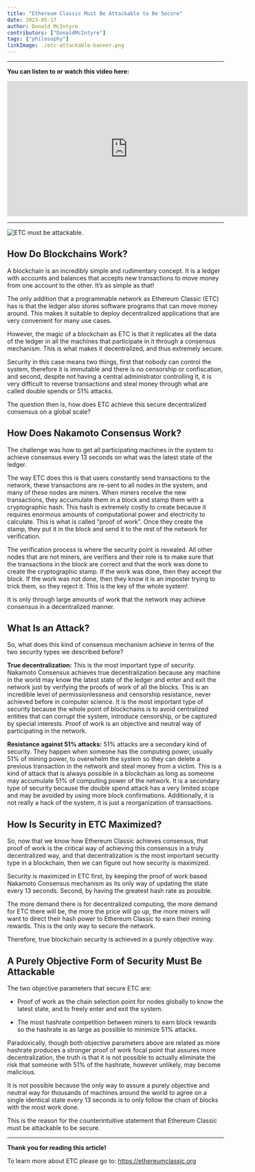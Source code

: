 ```yaml
---
title: "Ethereum Classic Must Be Attackable to Be Secure"
date: 2023-05-17
author: Donald McIntyre
contributors: ["DonaldMcIntyre"]
tags: ["philosophy"]
linkImage: ./etc-attackable-banner.png
---
```


---
**You can listen to or watch this video here:**

<iframe width="560" height="315" src="https://www.youtube.com/embed/GF8lxfsqdi0" title="YouTube video player" frameborder="0" allow="accelerometer; autoplay; clipboard-write; encrypted-media; gyroscope; picture-in-picture; web-share" allowfullscreen></iframe>

---

![ETC must be attackable.](!/etc-attackable-banner.png)

## How Do Blockchains Work?

A blockchain is an incredibly simple and rudimentary concept. It is a ledger with accounts and balances that accepts new transactions to move money from one account to the other. It’s as simple as that!

The only addition that a programmable network as Ethereum Classic (ETC) has is that the ledger also stores software programs that can move money around. This makes it suitable to deploy decentralized applications that are very convenient for many use cases.

However, the magic of a blockchain as ETC is that it replicates all the data of the ledger in all the machines that participate in it through a consensus mechanism. This is what makes it decentralized, and thus extremely secure.

Security in this case means two things, first that nobody can control the system, therefore it is immutable and there is no censorship or confiscation, and second, despite not having a central administrator controlling it, it is very difficult to reverse transactions and steal money through what are called double spends or 51% attacks.

The question then is, how does ETC achieve this secure decentralized consensus on a global scale?

## How Does Nakamoto Consensus Work?

The challenge was how to get all participating machines in the system to achieve consensus every 13 seconds on what was the latest state of the ledger.

The way ETC does this is that users constantly send transactions to the network, these transactions are re-sent to all nodes in the system, and many of these nodes are miners. When miners receive the new transactions, they accumulate them in a block and stamp them with a cryptographic hash. This hash is extremely costly to create because it requires enormous amounts of computational power and electricity to calculate. This is what is called “proof of work”. Once they create the stamp, they put it in the block and send it to the rest of the network for verification.

The verification process is where the security point is revealed. All other nodes that are not miners, are verifiers and their role is to make sure that the transactions in the block are correct and that the work was done to create the cryptographic stamp. If the work was done, then they accept the block. If the work was not done, then they know it is an imposter trying to trick them, so they reject it. This is the key of the whole system!

It is only through large amounts of work that the network may achieve consensus in a decentralized manner.

## What Is an Attack?

So, what does this kind of consensus mechanism achieve in terms of the two security types we described before?

**True decentralization:** This is the most important type of security. Nakamoto Consensus achieves true decentralization because any machine in the world may know the latest state of the ledger and enter and exit the network just by verifying the proofs of work of all the blocks. This is an incredible level of permissionlessness and censorship resistance, never achieved before in computer science. It is the most important type of security because the whole point of blockchains is to avoid centralized entities that can corrupt the system, introduce censorship, or be captured by special interests. Proof of work is an objective and neutral way of participating in the network.

**Resistance against 51% attacks:** 51% attacks are a secondary kind of security. They happen when someone has the computing power, usually 51% of mining power, to overwhelm the system so they can delete a previous transaction in the network and steal money from a victim. This is a kind of attack that is always possible in a blockchain as long as someone may accumulate 51% of computing power of the network. It is a secondary type of security because the double spend attack has a very limited scope and may be avoided by using more block confirmations. Additionally, it is not really a hack of the system, it is just a reorganization of transactions.

## How Is Security in ETC Maximized?

So, now that we know how Ethereum Classic achieves consensus, that proof of work is the critical way of achieving this consensus in a truly decentralized way, and that decentralization is the most important security type in a blockchain, then we can figure out how security is maximized.

Security is maximized in ETC first, by keeping the proof of work based Nakamoto Consensus mechanism as its only way of updating the state every 13 seconds. Second, by having the greatest hash rate as possible. 

The more demand there is for decentralized computing, the more demand for ETC there will be, the more the price will go up, the more miners will want to direct their hash power to Ethereum Classic to earn their mining rewards. This is the only way to secure the network.

Therefore, true blockchain security is achieved in a purely objective way.

## A Purely Objective Form of Security Must Be Attackable

The two objective parameters that secure ETC are:

- Proof of work as the chain selection point for nodes globally to know the latest state, and to freely enter and exit the system.

- The most hashrate competition between miners to earn block rewards so the hashrate is as large as possible to minimize 51% attacks.

Paradoxically, though both objective parameters above are related as more hashrate produces a stronger proof of work focal point that assures more decentralization, the truth is that it is not possible to actually eliminate the risk that someone with 51% of the hashrate, however unlikely, may become malicious.

It is not possible because the only way to assure a purely objective and neutral way for thousands of machines around the world to agree on a single identical state every 13 seconds is to only follow the chain of blocks with the most work done.

This is the reason for the counterintuitive statement that Ethereum Classic must be attackable to be secure.

---

**Thank you for reading this article!**

To learn more about ETC please go to: https://ethereumclassic.org
